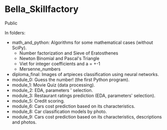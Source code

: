 # Bella_Skillfactory
 Public

In folders:
- math_and_python: Algorithms for some mathematical cases (without SciPy).
  - Number factorization and Sieve of Eratosthenes
  - Newton Binomial and Pascal's Triangle
  - Viet for integer coefficients and а = +-1
  - Mersenne_numbers
- diploma_final: Images of artpieces classification using neural networks.
- module_0: Guess the number! (the first Python program).
- module_1: Movie Quiz (data processing).
- module_2: EDA, parameters ' selection.
- module_3: Restaurant ratings prediction (EDA, parameters' selection).
- module_5: Credit scoring.
- module_6: Cars cost prediction based on its characteristics.
- module_8: Car classification models by photo.
- module_9: Cars cost prediction based on its characteristics, descriptions and photos.
